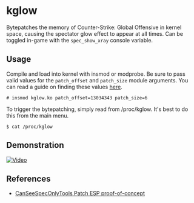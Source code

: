 # kglow

Bytepatches the memory of Counter-Strike: Global Offensive in kernel space, causing the spectator glow effect to appear at all times. Can be toggled in-game with the `spec_show_xray` console variable.

## Usage

Compile and load into kernel with insmod or modprobe. Be sure to pass valid values for the `patch_offset` and `patch_size` module arguments. You can read a guide on finding these values [here](https://aixxe.net/2017/06/kernel-game-hacking).

```
# insmod kglow.ko patch_offset=13034343 patch_size=6
```

To trigger the bytepatching, simply read from /proc/kglow. It's best to do this from the main menu.

```
$ cat /proc/kglow
```


## Demonstration

[![Video](http://img.youtube.com/vi/XrPQHVXB8i0/0.jpg)](https://www.youtube.com/watch?v=XrPQHVXB8i0)

## References

* [CanSeeSpecOnlyTools Patch ESP proof-of-concept](https://www.unknowncheats.me/forum/counterstrike-global-offensive/218398-canseespeconlytools-patch-esp-proof-concept.html)